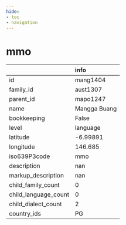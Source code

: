 ```yaml
---
hide:
- toc
- navigation
---
```

# mmo
|                      | info         |
|:---------------------|:-------------|
| id                   | mang1404     |
| family_id            | aust1307     |
| parent_id            | mapo1247     |
| name                 | Mangga Buang |
| bookkeeping          | False        |
| level                | language     |
| latitude             | -6.99891     |
| longitude            | 146.685      |
| iso639P3code         | mmo          |
| description          | nan          |
| markup_description   | nan          |
| child_family_count   | 0            |
| child_language_count | 0            |
| child_dialect_count  | 2            |
| country_ids          | PG           |